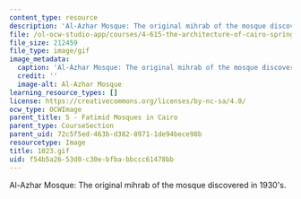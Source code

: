 ```yaml
---
content_type: resource
description: 'Al-Azhar Mosque: The original mihrab of the mosque discovered in 1930''s.'
file: /ol-ocw-studio-app/courses/4-615-the-architecture-of-cairo-spring-2002/f54b5a2653d0c30ebfbabbccc61478bb_1023.gif
file_size: 212459
file_type: image/gif
image_metadata:
  caption: 'Al-Azhar Mosque: The original mihrab of the mosque discovered in 1930''s.'
  credit: ''
  image-alt: Al-Azhar Mosque
learning_resource_types: []
license: https://creativecommons.org/licenses/by-nc-sa/4.0/
ocw_type: OCWImage
parent_title: 5 - Fatimid Mosques in Cairo
parent_type: CourseSection
parent_uid: 72c5f5ed-463b-d382-8971-1de94bece98b
resourcetype: Image
title: 1023.gif
uid: f54b5a26-53d0-c30e-bfba-bbccc61478bb
---
```

Al-Azhar Mosque: The original mihrab of the mosque discovered in 1930's.